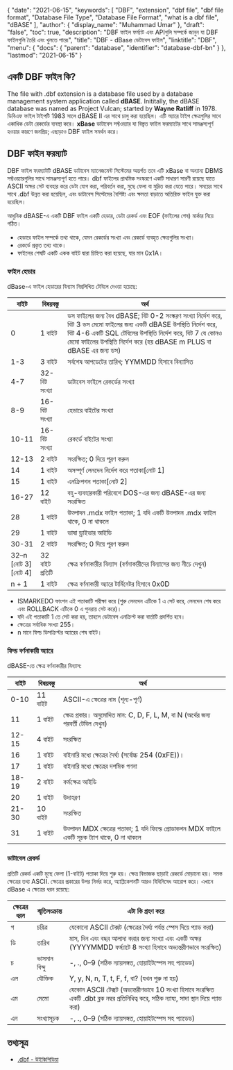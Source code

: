 {
  "date": "2021-06-15",
  "keywords": [
    "DBF",
    "extension",
    "dbf file",
    "dbf file format",
    "Database File Type",
    "Database File Format",
    "what is a dbf file",
    "dBASE"
  ],
  "author": {
    "display_name": "Muhammad Umar"
  },
  "draft": "false",
  "toc": true,
  "description": "DBF ফাইল ফর্ম্যাট এবং APIগুলি সম্পর্কে জানুন যা DBF ফাইলগুলি তৈরি এবং খুলতে পারে৷",
  "title": "DBF - dBase ডেটাবেস ফাইল",
  "linktitle": "DBF",
  "menu": {
    "docs": {
      "parent": "database",
      "identifier": "database-dbf-bn"
    }
  },
  "lastmod": "2021-06-15"
}

## একটি DBF ফাইল কি?
The file with .dbf extension is a database file used by a database management system application called **dBASE**. Inititally, the dBASE database was named as Project Vulcan; started by **Wayne Ratliff** in 1978. ডিবিএফ ফাইল টাইপটি 1983 সালে dBASE II এর সাথে চালু করা হয়েছিল। এটি অ্যারে টাইপ ক্ষেত্রগুলির সাথে একাধিক ডেটা রেকর্ডের ব্যবস্থা করে। **xBase** ডাটাবেস সফ্টওয়্যার যা বিস্তৃত ফাইল ফরম্যাটের সাথে সামঞ্জস্যপূর্ণ হওয়ার কারণে জনপ্রিয়; এছাড়াও DBF ফাইল সমর্থন করে।

## DBF ফাইল ফরম্যাট
DBF ফাইল ফরম্যাটটি dBASE ডাটাবেস ম্যানেজমেন্ট সিস্টেমের অন্তর্গত তবে এটি xBase বা অন্যান্য DBMS সফ্টওয়্যারগুলির সাথে সামঞ্জস্যপূর্ণ হতে পারে। dbf ফাইলের প্রাথমিক সংস্করণে একটি সাধারণ সারণী রয়েছে যাতে ASCII অক্ষর সেট ব্যবহার করে ডেটা যোগ করা, পরিবর্তন করা, মুছে ফেলা বা মুদ্রিত করা যেতে পারে। সময়ের সাথে সাথে .dbf উন্নত করা হয়েছিল, এবং ডাটাবেস সিস্টেমের বৈশিষ্ট্য এবং ক্ষমতা বাড়াতে অতিরিক্ত ফাইল যুক্ত করা হয়েছিল।

আধুনিক dBASE-এ একটি DBF ফাইল একটি হেডার, ডেটা রেকর্ড এবং EOF (ফাইলের শেষ) মার্কার নিয়ে গঠিত।

- হেডারে ফাইল সম্পর্কে তথ্য থাকে, যেমন রেকর্ডের সংখ্যা এবং রেকর্ডে ব্যবহৃত ক্ষেত্রগুলির সংখ্যা।
- রেকর্ডে প্রকৃত তথ্য থাকে।
- ফাইলের শেষটি একটি একক বাইট দ্বারা চিহ্নিত করা হয়েছে, যার মান 0x1A।

### ফাইল হেডার
dBase-এ ফাইল হেডারের বিন্যাস নিম্নলিখিত টেবিলে দেওয়া হয়েছে:

| বাইট | বিষয়বস্তু | অর্থ |
---|---|---|
| 0 | 1 বাইট | ডস ফাইলের জন্য বৈধ dBASE; বিট 0-2 সংস্করণ সংখ্যা নির্দেশ করে, বিট 3 ডস মেমো ফাইলের জন্য একটি dBASE উপস্থিতি নির্দেশ করে, বিট 4-6 একটি SQL টেবিলের উপস্থিতি নির্দেশ করে, বিট 7 যে কোনও মেমো ফাইলের উপস্থিতি নির্দেশ করে (হয় dBASE m PLUS বা dBASE এর জন্য ডস) |
| 1-3 | 3 বাইট | সর্বশেষ আপডেটের তারিখ; YYMMDD হিসাবে বিন্যাসিত |
| 4-7 | 32-বিট সংখ্যা | ডাটাবেস ফাইলে রেকর্ডের সংখ্যা |
| 8-9 | 16-বিট সংখ্যা | হেডারে বাইটের সংখ্যা |
| 10-11 | 16-বিট সংখ্যা | রেকর্ডে বাইটের সংখ্যা |
| 12-13 | 2 বাইট | সংরক্ষিত; 0 দিয়ে পূরণ করুন |
| 14 | 1 বাইট | অসম্পূর্ণ লেনদেন নির্দেশ করে পতাকা[নোট 1] |
| 15 | 1 বাইট | এনক্রিপশন পতাকা[নোট 2] |
| 16-27 | 12 বাইট | বহু-ব্যবহারকারী পরিবেশে DOS-এর জন্য dBASE-এর জন্য সংরক্ষিত |
| 28 | 1 বাইট | উত্পাদন .mdx ফাইল পতাকা; 1 যদি একটি উত্পাদন .mdx ফাইল থাকে, 0 না থাকলে |
| 29 | 1 বাইট | ভাষা ড্রাইভার আইডি |
| 30-31 | 2 বাইট | সংরক্ষিত; 0 দিয়ে পূরণ করুন |
| 32–n [নোট 3][নোট 4] | 32 বাইট প্রতিটি | ক্ষেত্র বর্ণনাকারীর বিন্যাস (বর্ণনাকারীদের বিন্যাসের জন্য নীচে দেখুন) |
| n + 1 | 1 বাইট | ক্ষেত্র বর্ণনাকারী অ্যারে টার্মিনেটর হিসাবে 0x0D |

- ISMARKEDO ফাংশন এই পতাকাটি পরীক্ষা করে (শুরু লেনদেন এটিকে 1 এ সেট করে, লেনদেন শেষ করে এবং ROLLBACK এটিকে 0 এ পুনরায় সেট করে)।
- যদি এই পতাকাটি 1 তে সেট করা হয়, তাহলে ডেটাবেস এনক্রিপ্ট করা বার্তাটি প্রদর্শিত হবে।
- ক্ষেত্রের সর্বাধিক সংখ্যা 255।
- n মানে ফিল্ড ডিসক্রিপ্টর অ্যারের শেষ বাইট।

### ফিল্ড বর্ণনাকারী অ্যারে
dBASE-তে ক্ষেত্র বর্ণনাকারীর বিন্যাস:

| বাইট | বিষয়বস্তু | অর্থ |
---|---|---|
| 0-10 | 11 বাইট | ASCII-এ ক্ষেত্রের নাম (শূন্য-পূর্ণ) |
| 11 | 1 বাইট | ক্ষেত্র প্রকার। অনুমোদিত মান: C, D, F, L, M, বা N (অর্থের জন্য পরবর্তী টেবিল দেখুন) |
| 12-15 | 4 বাইট | সংরক্ষিত |
| 16 | 1 বাইট | বাইনারি মধ্যে ক্ষেত্রের দৈর্ঘ্য (সর্বোচ্চ 254 (0xFE))। |
| 17 | 1 বাইট | বাইনারি মধ্যে ক্ষেত্রের দশমিক গণনা |
| 18-19 | 2 বাইট | কর্মক্ষেত্র আইডি |
| 20 | 1 বাইট | উদাহরণ |
| 21-30 | 10 বাইট | সংরক্ষিত |
| 31 | 1 বাইট | উত্পাদন MDX ক্ষেত্রের পতাকা; 1 যদি ফিল্ডে প্রোডাকশন MDX ফাইলে একটি সূচক ট্যাগ থাকে, 0 না থাকলে |

### ডাটাবেস রেকর্ড
প্রতিটি রেকর্ড একটি মুছে ফেলা (1-বাইট) পতাকা দিয়ে শুরু হয়। ক্ষেত্র বিভাজক ছাড়াই রেকর্ডে মোড়ানো হয়। সমস্ত ক্ষেত্রের তথ্য ASCII. ক্ষেত্রের প্রকারের উপর নির্ভর করে, অ্যাপ্লিকেশনটি আরও বিধিনিষেধ আরোপ করে। এখানে dBase এ ক্ষেত্রের ধরন রয়েছে:

| ক্ষেত্রের ধরন | স্মৃতিসংক্রান্ত | এটা কি গ্রহণ করে |
-------|-----|----|
| গ | চরিত্র | যেকোনো ASCII টেক্সট (ক্ষেত্রের দৈর্ঘ্য পর্যন্ত স্পেস দিয়ে প্যাড করা) |
| ডি | তারিখ | মাস, দিন এবং বছর আলাদা করার জন্য সংখ্যা এবং একটি অক্ষর (YYYYMMDD ফর্ম্যাটে 8 সংখ্যা হিসাবে অভ্যন্তরীণভাবে সংরক্ষিত) |
| চ | ভাসমান বিন্দু | -, ., 0–9 (সঠিক ন্যায়সঙ্গত, হোয়াইটস্পেস সহ প্যাডেড) |
| এল | যৌক্তিক | Y, y, N, n, T, t, F, f, বা? (যখন শুরু না হয়) |
| এম | মেমো | যেকোন ASCII টেক্সট (অভ্যন্তরীণভাবে 10 সংখ্যা হিসাবে সংরক্ষিত একটি .dbt ব্লক নম্বর প্রতিনিধিত্ব করে, সঠিক ন্যায্য, সাদা স্থান দিয়ে প্যাড করা) |
| এন | সংখ্যাসূচক | -, ., 0–9 (সঠিক ন্যায়সঙ্গত, হোয়াইটস্পেস সহ প্যাডেড) |









## তথ্যসূত্র ##

* [.dbf - উইকিপিডিয়া](https://en.wikipedia.org/wiki/.dbf)


